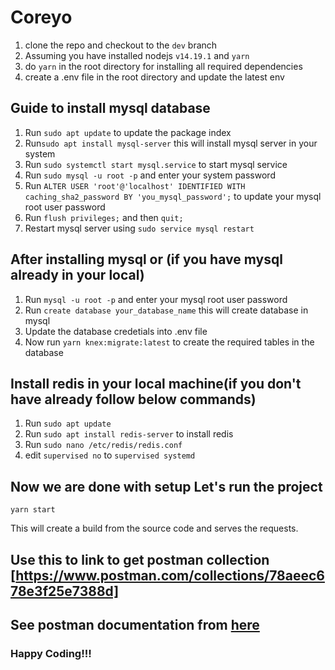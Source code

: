 # Coreyo

1. clone the repo and checkout to the `dev` branch
2. Assuming you have installed nodejs `v14.19.1` and `yarn`
3. do `yarn` in the root directory for installing all required dependencies
4. create a .env file in the root directory and update the latest env 

## Guide to install mysql database
1. Run `sudo apt update` to update the package index
2. Run`sudo apt install mysql-server` this will install mysql server in your system
3. Run `sudo systemctl start mysql.service` to start mysql service
4. Run `sudo mysql -u root -p` and enter your system password
5. Run `ALTER USER 'root'@'localhost' IDENTIFIED WITH caching_sha2_password BY 'you_mysql_password';` to update your mysql root user password
6. Run `flush privileges;` and then `quit;`
7. Restart mysql server using `sudo service mysql restart`

## After installing mysql or (if you have mysql already in your local)
1. Run `mysql -u root -p` and enter your mysql root user password
2. Run `create database your_database_name` this will create database in mysql 
3. Update the database credetials into .env file
4. Now run `yarn knex:migrate:latest` to create the required tables in the database

## Install redis in your local machine(if you don't have already follow below commands)
1. Run `sudo apt update`
2. Run `sudo apt install redis-server` to install redis
3. Run `sudo nano /etc/redis/redis.conf` 
4. edit `supervised no` to `supervised systemd`

## Now we are done with setup Let's run the project
```
yarn start
```

This will create a build from the source code and serves the requests.

## Use this to link to get postman collection [https://www.postman.com/collections/78aeec678e3f25e7388d]

## See postman documentation from [here](https://documenter.getpostman.com/view/17725459/VUqrNcYh)

### Happy Coding!!!
